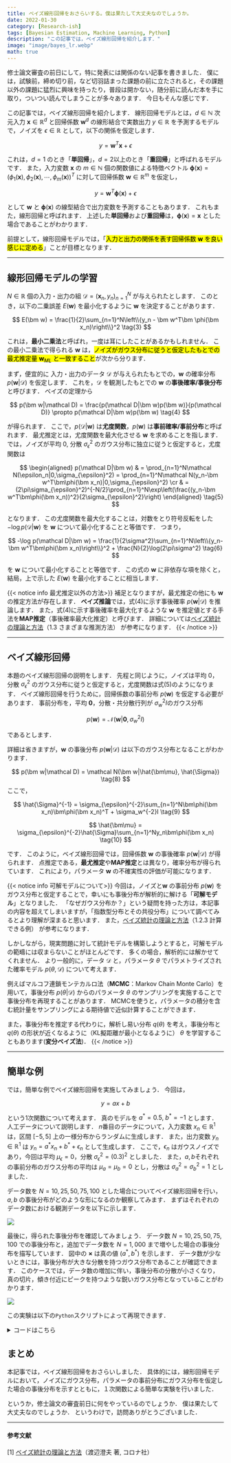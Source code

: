 ```yaml
---
title: ベイズ線形回帰をおさらいする。僕は果たして大丈夫なのでしょうか。
date: 2022-01-30
category: [Research-ish]
tags: [Bayesian Estimation, Machine Learning, Python]
description: "この記事では，ベイズ線形回帰を紹介します．"
image: "image/bayes_lr.webp"
math: true
---
```


修士論文審査の前日にして，特に発表には関係のない記事を書きました．
僕には，試験前，締め切り前，など切羽詰まった課題の前に立たされると，その課題以外の課題に猛烈に興味を持ったり，普段は開かない，随分前に読んだ本を手に取り，ついつい読んでしまうことが多々あります．
今日もそんな感じです．

この記事では，ベイズ線形回帰を紹介します．
線形回帰モデルとは，$d\in\mathbb N$ 次元入力 $\bm x\in\mathbb R^d$ と回帰係数 $\bm w^d$ の線形結合で実数出力 $y\in\mathbb R$ を予測するモデルで，ノイズを $\epsilon\in\mathbb R$ として，以下の関係を仮定します．

$$
    y = \bm w^T\bm x + \epsilon \tag{1}
$$

これは，$d=1$ のとき「**単回帰**」，$d=2$以上のとき「**重回帰**」と呼ばれるモデルです．
また，入力変数 $\bm x$ の $m\in\mathbb N$ 個の関数値による特徴ベクトル $\bm \phi(\bm x) = (\phi_1(\bm x),\phi_2(\bm x),\cdots,\phi_m(\bm x))^T$ に対して回帰係数 $\bm w\in\mathbb R^m$ を仮定し，

$$
    y = \bm w^T\bm \phi(\bm x) + \epsilon \tag{2}
$$

として $\bm w$ と $\bm\phi(\bm x)$ の線型結合で出力変数を予測することもあります．
これもまた，線形回帰と呼ばれます．
上述した**単回帰**および**重回帰**は，$\bm\phi(\bm x) = \bm x$ とした場合であることがわかります．

前提として，線形回帰モデルでは，「<mark>入力と出力の関係を表す回帰係数 $\bm w$ を良い感じに定める</mark>」ことが目標となります．

---

## 線形回帰モデルの学習
$N\in\mathbb R$ 個の入力・出力の組 $\mathcal D = (\bm x_n,y_n)_{n=1}^N$ が与えられたとします．
このとき，以下の二乗誤差 $E(\bm w)$ を最小化するように $\bm w$ を決定することがあります．

$$
    E(\bm w) = \frac{1}{2}\sum_{n=1}^N\left\\{y_n - \bm w^T\bm \phi(\bm x_n)\right\\}^2 \tag{3}
$$

これは，**最小二乗法**と呼ばれ，一度は耳にしたことがあるかもしれません．
この最小二乗法で得られる $\bm w$ は，<mark>ノイズがガウス分布に従うと仮定したもとでの最尤推定量 $\bm w_{ML}$ と一致すること</mark>が次から分ります．

まず，便宜的に 入力・出力のデータ $\mathcal D$ が与えられたもとでの，$\bm w$ の確率分布 $p(\bm w|\mathcal D)$ を仮定します．
これを，$\mathcal D$ を観測したもとでの $\bm w$ の**事後確率/事後分布**と呼びます．
ベイズの定理から

$$
    p(\bm w|\mathcal D) = \frac{p(\mathcal D|\bm w)p(\bm w)}{p(\mathcal D)} \propto p(\mathcal D|\bm w)p(\bm w) \tag{4}
$$

が得られます．
ここで，$p(\mathcal D|\bm w)$ は**尤度関数**，$p(\bm w)$ は**事前確率/事前分布**と呼ばれます．
最尤推定とは，尤度関数を最大化させる $\bm w$ を求めることを指します．
では，ノイズが平均 $0$, 分散 $\sigma_{\epsilon}^2$ のガウス分布に独立に従うと仮定すると，尤度関数は

$$ 
    \begin{aligned}
    p(\mathcal D|\bm w)
    & = \prod_{n=1}^N\mathcal N(\epsilon_n|0,\sigma_{\epsilon}^2)
    = \prod_{n=1}^N\mathcal N(y_n-\bm w^T\bm\phi(\bm x_n)|0,\sigma_{\epsilon}^2) \cr
    & = (2\pi\sigma_{\epsilon}^2)^{-N/2}\prod_{n=1}^N\exp\left(\frac{(y_n-\bm w^T\bm\phi(\bm x_n))^2}{2\sigma_{\epsilon}^2}\right)
    \end{aligned}
    \tag{5}
$$

となります．
この尤度関数を最大化することは，対数をとり符号反転をした $-\log p(\mathcal D|\bm w)$ を $\bm w$ について最小化することと等価です．
つまり，

$$
    -\log p(\mathcal D|\bm w) = \frac{1}{2\sigma^2}\sum_{n=1}^N\left\\{y_n-\bm w^T\bm\phi(\bm x_n)\right\\}^2 + \frac{N}{2}\log(2\pi\sigma^2) \tag{6}
$$

を $\bm w$ について最小化することと等価です．
この式の $\bm w$ に非依存な項を除くと，結局，上で示した $E(\bm w)$ を最小化することに相当します．


{{< notice info 最尤推定以外の方法>}}
補足となりますが，最尤推定の他にも $\bm w$ の推定方法が存在します．
**ベイズ推論**では，式(4)に示す事後確率 $p(\bm w|\mathcal D)$ を推論します．
また，式(4)に示す事後確率を最大化するような $\bm w$ を推定値とする手法を**MAP推定**（事後確率最大化推定）と呼びます．
詳細については[ベイズ統計の理論と方法]((https://www.coronasha.co.jp/np/isbn/9784339024623/))（1.3 さまざまな推測方法） が参考になります． 
{{< /notice >}}

---
## ベイズ線形回帰
本題のベイズ線形回帰の説明をします．
先程と同じように，ノイズは平均 $0$，分散 $\sigma_{\epsilon}^2$ のガウス分布に従うと仮定すると，尤度関数は式(5)のようになります．
ベイズ線形回帰を行うために，回帰係数の事前分布 $p(\bm w)$ を仮定する必要があります．
事前分布を，平均 $\bm 0$，分散・共分散行列が $\sigma_w^2I$のガウス分布

$$
    p(\bm w) = \mathcal N(\bm w|\bm 0,\sigma_w^2I)
    \tag{7}
$$

であるとします．

詳細は省きますが，$\bm w$ の事後分布 $p(\bm w|\mathcal D)$ は以下のガウス分布となることがわかります．

$$
    p(\bm w|\mathcal D) = \mathcal N(\bm w|\hat{\bm\mu}, \hat{\Sigma})
    \tag{8}
$$
ここで，

$$
    \hat{\Sigma}^{-1} = \sigma_{\epsilon}^{-2}\sum_{n=1}^N\bm\phi(\bm x_n)\bm\phi(\bm x_n)^T + \sigma_w^{-2}I
    \tag{9}
$$

$$
    \hat{\bm\mu} = \sigma_{\epsilon}^{-2}\hat{\Sigma}\sum_{n=1}^Ny_n\bm\phi(\bm x_n)
    \tag{10}
$$

です．
このように，ベイズ線形回帰では，回帰係数 $\bm w$ の事後確率 $p(\bm w|\mathcal D)$ が得られます．
点推定である，**最尤推定**や**MAP推定**とは異なり，確率分布が得られています．
これにより，パラメータ $\bm w$ の不確実性の評価が可能になります．

{{< notice info 可解モデルについて>}}
今回は，ノイズと$\bm w$ の事前分布 $p(\bm w)$ をガウス分布と仮定することで，幸いにも事後分布が解析的に解ける「**可解モデル**」となりました．
「なぜガウス分布か？」という疑問を持った方は，本記事の内容を超えてしまいますが，「指数型分布とその共役分布」について調べてみるとより理解が深まると思います．
また，[ベイズ統計の理論と方法]((https://www.coronasha.co.jp/np/isbn/9784339024623/))（1.2.3 計算できる例） が参考になります．

しかしながら，現実問題に対して統計モデルを構築しようとすると，可解モデルの範疇には収まらないことがほとんどです．
多くの場合，解析的には解かせてくれません．
より一般的に，データ $\mathcal D$ と，パラメータ $\theta$ でパラメトライズされた確率モデル $p(\theta, \mathcal D)$ について考えます．

例えばマルコフ連鎖モンテカルロ法（**MCMC**：Markov Chain Monte Carlo）を用いて，事後分布 $p(\theta|\mathcal D)$ からのパラメータ $\theta$ のサンプリングを実施することで事後分布を再現することがあります．
MCMCを使うと，パラメータの積分を含む統計量をサンプリングによる期待値で近似計算することができます．

また，事後分布を推定する代わりに，解析し易い分布 $q(\theta)$ を考え，事後分布と $q(\theta)$ の形状が近くなるように（KL擬距離が最小となるように） $\theta$ を学習することもあります(**変分ベイズ法**)．
{{< /notice >}}

---

## 簡単な例
では，簡単な例でベイズ線形回帰を実施してみましょう．
今回は，

$$
    y = ax+b
    \tag{11}
$$

という1次関数について考えます．
真のモデルを $a^* = 0.5,~b^* = -1$ とします．
人工データについて説明します．
$n$番目のデータについて，入力変数 $x_n\in\mathbb R^1$ は，区間 $[-5, 5]$ 上の一様分布からランダムに生成します．
また，出力変数 $y_n\in\mathbb R^1$ は $y_n=a^*x_n+b^*+\epsilon_n$ として生成します．
ここで，$\epsilon_n$ はガウスノイズであり，今回は平均 $\mu_{\epsilon} = 0$，分散 $\sigma_{\epsilon}^2=(0.3)^2$ としました．
また，$a,b$それぞれの事前分布のガウス分布の平均は $\mu_a=\mu_b=0$ とし，分散は $\sigma_a^2=\sigma_b^2 = 1$ としました．

データ数を $N=10, 25, 50, 75, 100$ とした場合についてベイズ線形回帰を行い，$a, b$ の事後分布がどのような形になるのか観察してみます．
まずはそれぞれのデータ数における観測データを以下に示します．

![](data.jpg)

最後に，得られた事後分布を確認してみましょう．
データ数 $N = 10, 25, 50, 75, 100$ での事後分布と，追加でデータ数を $N=1,000$ まで増やした場合の事後分布を描写しています．
図中の $\bm\times$ は真の値 $(a^*,b^*)$ を示します．
データ数が少ないときには，事後分布が大きな分散を持つガウス分布であることが確認できます．
このケースでは，データ数の増加に伴い，事後分布の分散が小さくなり，真の切片，傾き付近にピークを持つような鋭いガウス分布となっていることがわかります．

![](post.jpg)

この実験は以下の`Python`スクリプトによって再現できます．


<details>
<summary>コードはこちら</summary>

```python

    # ライブラリのインポート（適宜インストールしてください）
    import numpy as np
    import matplotlib
    from matplotlib import pyplot as plt
    import matplotlib.mlab as mlab
    import japanize_matplotlib

    N = 10 # データ数

    a = 0.5 # 真の傾き
    b = -1.0 # 真の切片

    s_e = 1.0 # ノイズの従うガウス分布の分散
    s_w = 1.0 # 事前分布の分散

    np.random.seed(2022) # シードの固定
    x = np.random.uniform(-5, 5, N) # N個の入力変数を生成
    y = a * x + b + np.random.normal(0, s_e, N) # 出力変数を計算しノイズを加重

    # 実験に使用する人工データの描写
    fig = plt.figure(figsize = (8, 4), dpi = 200)
    ax = fig.add_subplot(111)
    ax.grid()
    ax.set_xlabel("入力変数 $x$", fontsize = 18)
    ax.set_ylabel("出力変数 $y$", fontsize = 18)

    # この辺はなんか綺麗になるように手動で設定
    ax.set_xlim(-5 - 0.5, 5 + 0.5)
    ax.set_ylim(-5 * a + b - 0.5, 5 * a + b + 0.5)

    # 散布図の描写
    ax.scatter(x, y, label = "観測データ $\mathcal{D}=(x_n,y_n)_{n=1}^N$", color = "gray")
    # 真の直線の描写
    ax.plot([-5.5, 5.5], [-5.5 * a + b, 5.5 * a + b], color = "black", ls = "--", zorder = -10, label = "真の関数 $y=0.5x-1$")

    ax.legend(fontsize = 16)
    ax.set_title("データ数 $N = {"+str(N)+"}$", fontsize = 18)

    # 図の保存
    # fig.savefig("fig/data_"+str(N)+".jpg", bbox_inches = "tight", transparent=True)

    # 特徴ベクトルの作成
    phi = np.concatenate([np.ones(shape = (N, 1)), x.reshape(-1, 1)], axis = 1)

    # 事後分布の共分散行列の計算
    phiphiT = phi.T.dot(phi)
    Sigma_inv = phiphiT / (s_e**2) + np.eye(2) / (s_w**2)
    Sigma = np.linalg.inv(Sigma_inv)

    # 事後分布の平均の計算
    mu = (Sigma / (s_e**2)).dot(phi.T.dot(y.reshape(-1, 1)))

    # 2次元ガウス分布の確率密度関数を計算する関数
    def f(x, y, mu, S):
    x_norm = (np.array([x, y]) - mu[:, None, None]).transpose(1, 2, 0)
    return np.exp(- x_norm[:, :, None, :] @ np.linalg.inv(S)[None, None, :, :] @ x_norm[:, :, :, None] / 2.0) / (2*np.pi*np.sqrt(np.linalg.det(S)))

    # グリッドの定義
    x = np.linspace(-1.5, -0.5, 200)
    y = np.linspace(0.25, 0.75, 200)
    X, Y = np.meshgrid(x, y)

    # 確率密度関数の計算
    Z = f(X, Y, mu = mu.squeeze(), S = Sigma).squeeze()

    # 確率密度関数の等高線の描写
    fig = plt.figure(figsize = (6, 6), dpi = 200)
    ax = fig.add_subplot(111) #1. 0.75 0.5 - 0.375, 0.5 + 0.375

    # 等高線の描写
    ax.contour(X, Y, Z, cmap = plt.cm.get_cmap("Greys"))
    # 真の傾きと切片を描写
    ax.scatter(b, a, label = "$(a^*,b^*) = (0.5, -1)$", marker = "x", s = 75, zorder = 10, lw = 2.5, color = "black")

    ax.set_xlabel("切片 $b$", fontsize = 18)
    ax.set_ylabel("傾き $a$", fontsize = 18)
    ax.legend(fontsize = 16)
    ax.grid({'grid_alpha' : 0.25})
    ax.set_title("データ数 $N={" +str(N)+ "}$", fontsize = 18)

    # 図の保存
    # fig.savefig("fig/post_" + str(N) + ".jpg", bbox_inches = "tight", transparent=True)

```
</details>

## まとめ
本記事では，ベイズ線形回帰をおさらいしました．
具体的には，線形回帰モデルにおいて，ノイズにガウス分布，パラメータの事前分布にガウス分布を仮定した場合の事後分布を示すとともに，１次関数による簡単な実験を行いました．

というか，修士論文の審査前日に何をやっているのでしょうか．
僕は果たして大丈夫なのでしょうか．
というわけで，訪問ありがとうございました．

---

#### 参考文献
[1] [ベイズ統計の理論と方法](https://www.coronasha.co.jp/np/isbn/9784339024623/)（渡辺澄夫 著, コロナ社）
